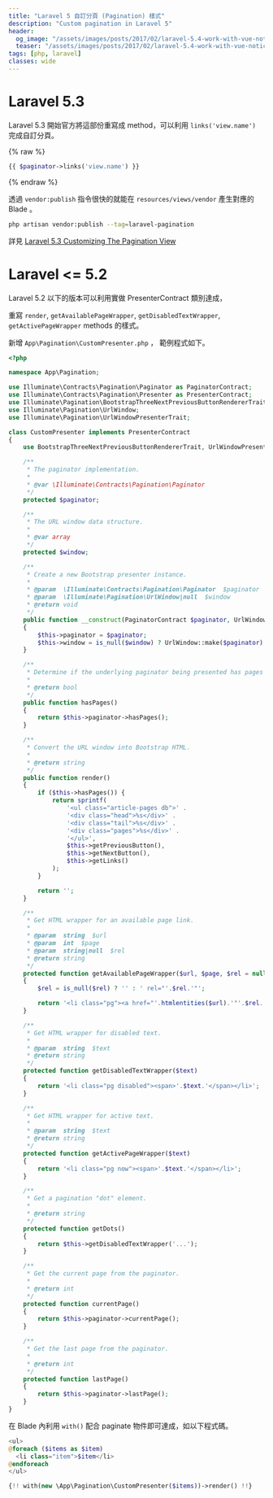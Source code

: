 ```yaml
---
title: "Laravel 5 自訂分頁 (Pagination) 樣式"
description: "Custom pagination in Laravel 5"
header:
  og_image: "/assets/images/posts/2017/02/laravel-5.4-work-with-vue-notice/laravel.png"
  teaser: "/assets/images/posts/2017/02/laravel-5.4-work-with-vue-notice/laravel.png"
tags: [php, laravel]
classes: wide
---
```


# Laravel 5.3

Laravel 5.3 開始官方將這部份重寫成 method，可以利用 `links('view.name')` 完成自訂分頁。

{% raw %}
```php
{{ $paginator->links('view.name') }}
```
{% endraw %}

透過 `vendor:publish` 指令很快的就能在 `resources/views/vendor` 產生對應的 Blade 。

```bash
php artisan vendor:publish --tag=laravel-pagination
```

詳見 [Laravel 5.3 Customizing The Pagination View][laravel-5.3-pagination]

# Laravel <= 5.2

Laravel 5.2 以下的版本可以利用實做 PresenterContract 類別達成，

重寫 `render`, `getAvailablePageWrapper`, `getDisabledTextWrapper`, `getActivePageWrapper` methods 的樣式。

新增 `App\Pagination\CustomPresenter.php` ， 範例程式如下。

```php
<?php

namespace App\Pagination;

use Illuminate\Contracts\Pagination\Paginator as PaginatorContract;
use Illuminate\Contracts\Pagination\Presenter as PresenterContract;
use Illuminate\Pagination\BootstrapThreeNextPreviousButtonRendererTrait;
use Illuminate\Pagination\UrlWindow;
use Illuminate\Pagination\UrlWindowPresenterTrait;

class CustomPresenter implements PresenterContract
{
    use BootstrapThreeNextPreviousButtonRendererTrait, UrlWindowPresenterTrait;

    /**
     * The paginator implementation.
     *
     * @var \Illuminate\Contracts\Pagination\Paginator
     */
    protected $paginator;

    /**
     * The URL window data structure.
     *
     * @var array
     */
    protected $window;

    /**
     * Create a new Bootstrap presenter instance.
     *
     * @param  \Illuminate\Contracts\Pagination\Paginator  $paginator
     * @param  \Illuminate\Pagination\UrlWindow|null  $window
     * @return void
     */
    public function __construct(PaginatorContract $paginator, UrlWindow $window = null)
    {
        $this->paginator = $paginator;
        $this->window = is_null($window) ? UrlWindow::make($paginator) : $window->get();
    }

    /**
     * Determine if the underlying paginator being presented has pages to show.
     *
     * @return bool
     */
    public function hasPages()
    {
        return $this->paginator->hasPages();
    }

    /**
     * Convert the URL window into Bootstrap HTML.
     *
     * @return string
     */
    public function render()
    {
        if ($this->hasPages()) {
            return sprintf(
                '<ul class="article-pages db">' .
                '<div class="head">%s</div>' .
                '<div class="tail">%s</div>' .
                '<div class="pages">%s</div>' .
                '</ul>',
                $this->getPreviousButton(),
                $this->getNextButton(),
                $this->getLinks()
            );
        }

        return '';
    }

    /**
     * Get HTML wrapper for an available page link.
     *
     * @param  string  $url
     * @param  int  $page
     * @param  string|null  $rel
     * @return string
     */
    protected function getAvailablePageWrapper($url, $page, $rel = null)
    {
        $rel = is_null($rel) ? '' : ' rel="'.$rel.'"';

        return '<li class="pg"><a href="'.htmlentities($url).'"'.$rel.'>'.$page.'</a></li>';
    }

    /**
     * Get HTML wrapper for disabled text.
     *
     * @param  string  $text
     * @return string
     */
    protected function getDisabledTextWrapper($text)
    {
        return '<li class="pg disabled"><span>'.$text.'</span></li>';
    }

    /**
     * Get HTML wrapper for active text.
     *
     * @param  string  $text
     * @return string
     */
    protected function getActivePageWrapper($text)
    {
        return '<li class="pg now"><span>'.$text.'</span></li>';
    }

    /**
     * Get a pagination "dot" element.
     *
     * @return string
     */
    protected function getDots()
    {
        return $this->getDisabledTextWrapper('...');
    }

    /**
     * Get the current page from the paginator.
     *
     * @return int
     */
    protected function currentPage()
    {
        return $this->paginator->currentPage();
    }

    /**
     * Get the last page from the paginator.
     *
     * @return int
     */
    protected function lastPage()
    {
        return $this->paginator->lastPage();
    }
}
```

在 Blade 內利用 `with()` 配合 paginate 物件即可達成，如以下程式碼。

```php
<ul>
@foreach ($items as $item)
  <li class="item">$item</li>
@endforeach
</ul>

{!! with(new \App\Pagination\CustomPresenter($items))->render() !!}
```

[laravel-5.3-pagination]: https://laravel.com/docs/5.3/pagination#customizing-the-pagination-view
